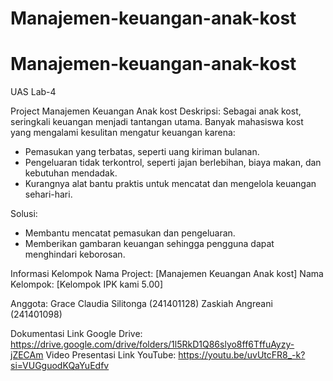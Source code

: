 # Manajemen-keuangan-anak-kost
# Manajemen-keuangan-anak-kost
UAS Lab-4

Project Manajemen Keuangan Anak kost
Deskripsi:
Sebagai anak kost, seringkali keuangan menjadi tantangan utama. Banyak mahasiswa kost yang mengalami kesulitan mengatur keuangan karena:
- Pemasukan yang terbatas, seperti uang kiriman bulanan.
- Pengeluaran tidak terkontrol, seperti jajan berlebihan, biaya makan, dan kebutuhan mendadak.
- Kurangnya alat bantu praktis untuk mencatat dan mengelola keuangan sehari-hari.

Solusi: 
- Membantu mencatat pemasukan dan pengeluaran.
- Memberikan gambaran keuangan sehingga pengguna dapat menghindari keborosan.

Informasi Kelompok
Nama Project: [Manajemen Keuangan Anak kost]
Nama Kelompok: [Kelompok IPK kami 5.00]

Anggota:
Grace Claudia Silitonga (241401128)
Zaskiah Angreani (241401098)

Dokumentasi
Link Google Drive: 
https://drive.google.com/drive/folders/1l5RkD1Q86slyo8ff6TffuAyzy-jZECAm
Video Presentasi
Link YouTube: https://youtu.be/uvUtcFR8_-k?si=VUGguodKQaYuEdfv
